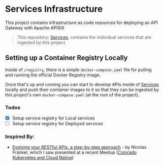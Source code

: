 # Services Infrastructure

This project contains infrastructure as code resources for deploying an API Gateway with Apache APISIX

> This repository: [Services](https://github.com/BadrChoubai/Services), contains the individual services that are ingested by this project

## Setting up a Container Registry Locally

Inside of `/registry`, there is a simple `docker-compose.yaml` file for pulling and running the official Docker Registry image.

Once that's up and running you can start to develop APIs inside of [Services](https://github.com/BadrChoubai/Services) locally 
and push their container images to it so that they can be ingested by this project's own `docker-compose.yaml` (at the root of the project).

### Todos

- [x] Setup service registry for Local services
- [ ] Setup service registry for Deployed services

### Inspired By:

- [Evolving your RESTful APIs, a step-by-step approach](https://blog.frankel.ch/evolve-apis/) - by Nicolas Fränkel, which I saw presented at a recent Meetup ([Colorado Kubernetes and Cloud Native](https://www.meetup.com/colorado-kubernetes-cloud-native/))
